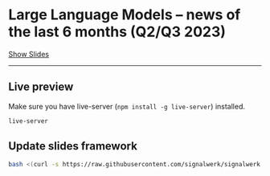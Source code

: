 # Large Language Models – news of the last 6 months (Q2/Q3 2023)

[Show Slides](https://signalwerk.github.io/talk.ai-llm-news-2023-Q3/)

---

## Live preview

Make sure you have live-server (`npm install -g live-server`) installed.

```sh
live-server
```

## Update slides framework

```sh
bash <(curl -s https://raw.githubusercontent.com/signalwerk/signalwerk.slides.md/main/update.sh)
```
